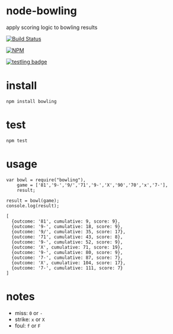
# node-bowling

apply scoring logic to bowling results

[![Build Status](https://travis-ci.org/tphummel/node-bowling.png)](https://travis-ci.org/tphumeml/node-bowling)

[![NPM](https://nodei.co/npm/bowling.png?downloads=true)](https://nodei.co/npm/bowling/)

[![testling badge](https://ci.testling.com/tphummel/node-bowling.png)](https://ci.testling.com/tphummel/node-bowling)

# install

    npm install bowling

# test

    npm test

# usage

    var bowl = require("bowling"),
        game = ['81','9-','9/','71','9-','X','90','70','x','7-'],
        result;

    result = bowl(game);
    console.log(result);

    [
      {outcome: '81', cumulative: 9, score: 9},
      {outcome: '9-', cumulative: 18, score: 9},
      {outcome: '9/', cumulative: 35, score: 17},
      {outcome: '71', cumulative: 43, score: 8},
      {outcome: '9-', cumulative: 52, score: 9},
      {outcome: 'X', cumulative: 71, score: 19},
      {outcome: '9-', cumulative: 80, score: 9},
      {outcome: '7-', cumulative: 87, score: 7},
      {outcome: 'X', cumulative: 104, score: 17},
      {outcome: '7-', cumulative: 111, score: 7}
    ]

# notes

- miss: `0` or `-`
- strike: `x` or `X`
- foul: `f` or `F`
